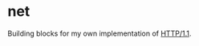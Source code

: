 # net

Building blocks for my own implementation of [HTTP/1.1](https://datatracker.ietf.org/doc/html/rfc1945).
